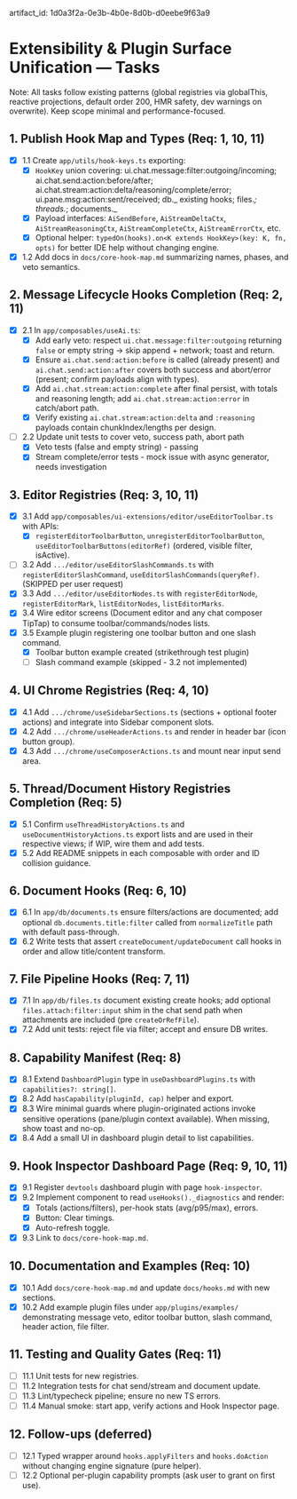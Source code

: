 artifact_id: 1d0a3f2a-0e3b-4b0e-8d0b-d0eebe9f63a9

# Extensibility & Plugin Surface Unification — Tasks

Note: All tasks follow existing patterns (global registries via globalThis, reactive projections, default order 200, HMR safety, dev warnings on overwrite). Keep scope minimal and performance-focused.

## 1. Publish Hook Map and Types (Req: 1, 10, 11)

-   [x] 1.1 Create `app/utils/hook-keys.ts` exporting:
    -   [x] `HookKey` union covering: ui.chat.message:filter:outgoing/incoming; ai.chat.send:action:before/after; ai.chat.stream:action:delta/reasoning/complete/error; ui.pane.msg:action:sent/received; db._ existing hooks; files._; threads._; documents._
    -   [x] Payload interfaces: `AiSendBefore`, `AiStreamDeltaCtx`, `AiStreamReasoningCtx`, `AiStreamCompleteCtx`, `AiStreamErrorCtx`, etc.
    -   [x] Optional helper: `typedOn(hooks).on<K extends HookKey>(key: K, fn, opts)` for better IDE help without changing engine.
-   [x] 1.2 Add docs in `docs/core-hook-map.md` summarizing names, phases, and veto semantics.

## 2. Message Lifecycle Hooks Completion (Req: 2, 11)

-   [x] 2.1 In `app/composables/useAi.ts`:
    -   [x] Add early veto: respect `ui.chat.message:filter:outgoing` returning `false` or empty string → skip append + network; toast and return.
    -   [x] Ensure `ai.chat.send:action:before` is called (already present) and `ai.chat.send:action:after` covers both success and abort/error (present; confirm payloads align with types).
    -   [x] Add `ai.chat.stream:action:complete` after final persist, with totals and reasoning length; add `ai.chat.stream:action:error` in catch/abort path.
    -   [x] Verify existing `ai.chat.stream:action:delta` and `:reasoning` payloads contain chunkIndex/lengths per design.
-   [ ] 2.2 Update unit tests to cover veto, success path, abort path
    -   [x] Veto tests (false and empty string) - passing
    -   [x] Stream complete/error tests - mock issue with async generator, needs investigation

## 3. Editor Registries (Req: 3, 10, 11)

-   [x] 3.1 Add `app/composables/ui-extensions/editor/useEditorToolbar.ts` with APIs:
    -   [x] `registerEditorToolbarButton`, `unregisterEditorToolbarButton`, `useEditorToolbarButtons(editorRef)` (ordered, visible filter, isActive).
-   [ ] 3.2 Add `.../editor/useEditorSlashCommands.ts` with `registerEditorSlashCommand`, `useEditorSlashCommands(queryRef)`. (SKIPPED per user request)
-   [x] 3.3 Add `.../editor/useEditorNodes.ts` with `registerEditorNode`, `registerEditorMark`, `listEditorNodes`, `listEditorMarks`.
-   [x] 3.4 Wire editor screens (Document editor and any chat composer TipTap) to consume toolbar/commands/nodes lists.
-   [x] 3.5 Example plugin registering one toolbar button and one slash command.
    -   [x] Toolbar button example created (strikethrough test plugin)
    -   [ ] Slash command example (skipped - 3.2 not implemented)

## 4. UI Chrome Registries (Req: 4, 10)

-   [x] 4.1 Add `.../chrome/useSidebarSections.ts` (sections + optional footer actions) and integrate into Sidebar component slots.
-   [x] 4.2 Add `.../chrome/useHeaderActions.ts` and render in header bar (icon button group).
-   [x] 4.3 Add `.../chrome/useComposerActions.ts` and mount near input send area.

## 5. Thread/Document History Registries Completion (Req: 5)

-   [x] 5.1 Confirm `useThreadHistoryActions.ts` and `useDocumentHistoryActions.ts` export lists and are used in their respective views; if WIP, wire them and add tests.
-   [x] 5.2 Add README snippets in each composable with order and ID collision guidance.

## 6. Document Hooks (Req: 6, 10)

-   [x] 6.1 In `app/db/documents.ts` ensure filters/actions are documented; add optional `db.documents.title:filter` called from `normalizeTitle` path with default pass-through.
-   [x] 6.2 Write tests that assert `createDocument/updateDocument` call hooks in order and allow title/content transform.

## 7. File Pipeline Hooks (Req: 7, 11)

-   [x] 7.1 In `app/db/files.ts` document existing create hooks; add optional `files.attach:filter:input` shim in the chat send path when attachments are included (pre `createOrRefFile`).
-   [x] 7.2 Add unit tests: reject file via filter; accept and ensure DB writes.

## 8. Capability Manifest (Req: 8)

-   [x] 8.1 Extend `DashboardPlugin` type in `useDashboardPlugins.ts` with `capabilities?: string[]`.
-   [x] 8.2 Add `hasCapability(pluginId, cap)` helper and export.
-   [x] 8.3 Wire minimal guards where plugin-originated actions invoke sensitive operations (pane/plugin context available). When missing, show toast and no-op.
-   [x] 8.4 Add a small UI in dashboard plugin detail to list capabilities.

## 9. Hook Inspector Dashboard Page (Req: 9, 10, 11)

-   [x] 9.1 Register `devtools` dashboard plugin with page `hook-inspector`.
-   [x] 9.2 Implement component to read `useHooks()._diagnostics` and render:
    -   [x] Totals (actions/filters), per-hook stats (avg/p95/max), errors.
    -   [x] Button: Clear timings.
    -   [x] Auto-refresh toggle.
-   [x] 9.3 Link to `docs/core-hook-map.md`.

## 10. Documentation and Examples (Req: 10)

-   [x] 10.1 Add `docs/core-hook-map.md` and update `docs/hooks.md` with new sections.
-   [x] 10.2 Add example plugin files under `app/plugins/examples/` demonstrating message veto, editor toolbar button, slash command, header action, file filter.

## 11. Testing and Quality Gates (Req: 11)

-   [ ] 11.1 Unit tests for new registries.
-   [ ] 11.2 Integration tests for chat send/stream and document update.
-   [ ] 11.3 Lint/typecheck pipeline; ensure no new TS errors.
-   [ ] 11.4 Manual smoke: start app, verify actions and Hook Inspector page.

## 12. Follow-ups (deferred)

-   [ ] 12.1 Typed wrapper around `hooks.applyFilters` and `hooks.doAction` without changing engine signature (pure helper).
-   [ ] 12.2 Optional per-plugin capability prompts (ask user to grant on first use).

